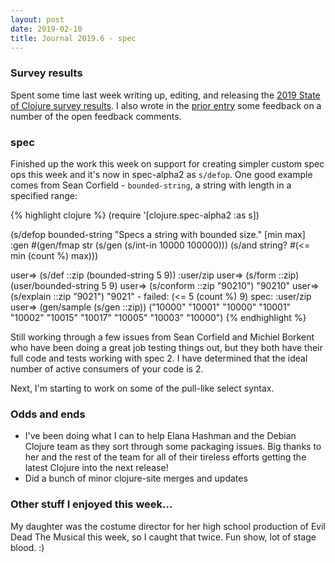 ```yaml
---
layout: post
date: 2019-02-10
title: Journal 2019.6 - spec
---
```


### Survey results

Spent some time last week writing up, editing, and releasing the [2019 State of Clojure survey results](https://clojure.org/news/2019/02/04/state-of-clojure-2019). I also wrote in the [prior entry](http://insideclojure.org/2019/02/07/survey-comments/) some feedback on a number of the open feedback comments.

### spec

Finished up the work this week on support for creating simpler custom spec ops this week and it's now in spec-alpha2 as `s/defop`. One good example comes from Sean Corfield - `bounded-string`, a string with length in a specified range:

{% highlight clojure %}
(require '[clojure.spec-alpha2 :as s])

(s/defop bounded-string
  "Specs a string with bounded size."
  [min max]
  :gen #(gen/fmap str (s/gen (s/int-in 10000 100000)))
  (s/and string? #(<= min (count %) max)))

user=> (s/def ::zip (bounded-string 5 9))
:user/zip
user=> (s/form ::zip)
(user/bounded-string 5 9)
user=> (s/conform ::zip "90210")
"90210"
user=> (s/explain ::zip "9021")
"9021" - failed: (<= 5 (count %) 9) spec: :user/zip
user=> (gen/sample (s/gen ::zip))
("10000" "10001" "10000" "10001" "10002" "10015" "10017" "10005" "10003" "10000")
{% endhighlight %}

Still working through a few issues from Sean Corfield and Michiel Borkent who have been doing a great job testing things out, but they both have their full code and tests working with spec 2. I have determined that the ideal number of active consumers of your code is 2.

Next, I'm starting to work on some of the pull-like select syntax.

### Odds and ends

* I've been doing what I can to help Elana Hashman and the Debian Clojure team as they sort through some packaging issues. Big thanks to her and the rest of the team for all of their tireless efforts getting the latest Clojure into the next release!
* Did a bunch of minor clojure-site merges and updates

### Other stuff I enjoyed this week...

My daughter was the costume director for her high school production of Evil Dead The Musical this week, so I caught that twice. Fun show, lot of stage blood. :)
